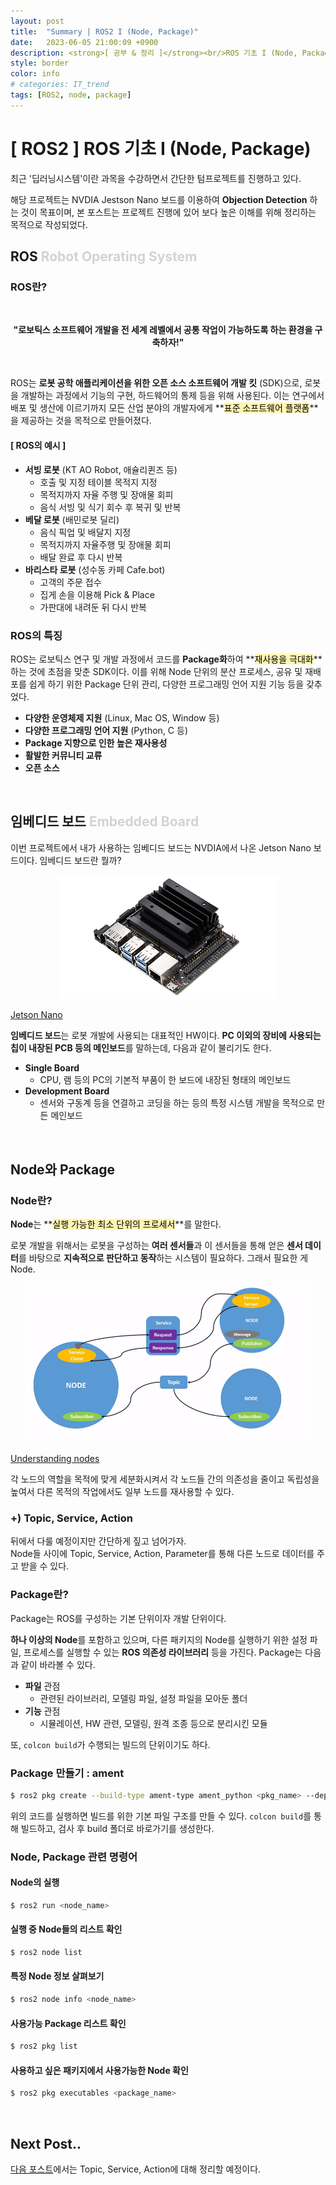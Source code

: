 ```yaml
---
layout: post
title:  "Summary | ROS2 I (Node, Package)"
date:   2023-06-05 21:00:09 +0900
description: <strong>[ 공부 & 정리 ]</strong><br/>ROS 기초 I (Node, Package)
style: border
color: info
# categories: IT_trend
tags: [ROS2, node, package]
---
```

# [ ROS2 ] ROS 기초 I (Node, Package)

최근 '딥러닝시스템'이란 과목을 수강하면서 간단한 텀프로젝트를 진행하고 있다. 

해당 프로젝트는 NVDIA Jestson Nano 보드를 이용하여 **Objection Detection** 하는 것이 목표이며, 본 포스트는 프로젝트 진행에 있어 보다 높은 이해를 위해 정리하는 목적으로 작성되었다. 

## ROS <font color='lightgray'>Robot Operating System</font>

<h3 class='line-mark-blue'>ROS란?</h3>

<br>

<p align='center' font-size='120%'><strong>"로보틱스 소프트웨어 개발을 
전 세계 레벨에서 공통 작업이 가능하도록 하는 환경을 구축하자!"</strong>
</p>

<br>

ROS는 **로봇 공학 애플리케이션을 위한 오픈 소스 소프트웨어 개발 킷** (SDK)으로, 로봇을 개발하는 과정에서 기능의 구현, 하드웨어의 통제 등을 위해 사용된다. 이는 연구에서 배포 및 생산에 이르기까지 모든 산업 분야의 개발자에게 **<mark style='background-color: #fff5b1'>표준 소프트웨어 플랫폼</mark>**을 제공하는 것을 목적으로 만들어졌다. 

#### [ ROS의 예시 ]
- **서빙 로봇** (KT AO Robot, 애슐리퀸즈 등)
  - 호출 및 지정 테이블 목적지 지정
  - 목적지까지 자율 주행 및 장애물 회피
  - 음식 서빙 및 식기 회수 후 복귀 및 반복
- **베달 로봇** (배민로봇 딜리)
  - 음식 픽업 및 배달지 지정
  - 목적지까지 자율주행 및 장애물 회피
  - 배달 완료 후 다시 반복
- **바리스타 로봇** (성수동 카페 Cafe.bot)
  - 고객의 주문 접수
  - 집게 손을 이용해 Pick & Place
  - 가판대에 내려둔 뒤 다시 반복


<h3 class='line-mark-blue'>ROS의 특징</h3>

ROS는 로보틱스 연구 및 개발 과정에서 코드를 **Package화**하여 **<mark style='background-color: #fff5b1'>재사용을 극대화</mark>**하는 것에 초점을 맞춘 SDK이다. 이를 위해 Node 단위의 분산 프로세스, 공유 및 재배포를 쉽게 하기 위한 Package 단위 관리, 다양한 프로그래밍 언어 지원 기능 등을 갖추었다. 

- **다양한 운영체제 지원** (Linux, Mac OS, Window 등)
- **다양한 프로그래밍 언어 지원** (Python, C 등)
- **Package 지향으로 인한 높은 재사용성**
- **활발한 커뮤니티 교류**
- **오픈 소스**

<br>

## 임베디드 보드 <font color='lightgray'>Embedded Board</font>

이번 프로젝트에서 내가 사용하는 임베디드 보드는 NVDIA에서 나온 Jetson Nano 보드이다. 임베디드 보드란 뭘까?

<p align='center'><img src='/assets/img/ros/jetson_nano.jpeg' width='70%'><figcaption><a href='https://www.nvidia.com/ko-kr/autonomous-machines/embedded-systems/jetson-nano/product-development/'>Jetson Nano</a></figcaption></p>

**임베디드 보드**는 로봇 개발에 사용되는 대표적인 HW이다. **PC 이외의 장비에 사용되는 칩이 내장된 PCB 등의 메인보드**를 말하는데, 다음과 같이 불리기도 한다.

- **Single Board**
  - CPU, 램 등의 PC의 기본적 부품이 한 보드에 내장된 형태의 메인보드
- **Development Board**
  - 센서와 구동계 등을 연결하고 코딩을 하는 등의 특정 시스템 개발을 목적으로 만든 메인보드

<br>

## Node와 Package
<h3 class='line-mark-blue'>Node란?</h3>

**Node**는 **<mark style='background-color: #fff5b1'>실행 가능한 최소 단위의 프로세서</mark>**를 말한다. 

로봇 개발을 위해서는 로봇을 구성하는 **여러 센서들**과 이 센서들을 통해 얻은 **센서 데이터**를 바탕으로 **지속적으로 판단하고 동작**하는 시스템이 필요하다. 그래서 필요한 게 Node.

<p align='center'><img src='/assets/img/ros/Nodes-TopicandService.gif' width='90%'><figcaption><a href='https://docs.ros.org/en/foxy/Tutorials/Beginner-CLI-Tools/Understanding-ROS2-Nodes/Understanding-ROS2-Nodes.html'>Understanding nodes</a></figcaption></p>


각 노드의 역할을 목적에 맞게 세분화시켜서 각 노드들 간의 의존성을 줄이고 독립성을 높여서 다른 목적의 작업에서도 일부 노드를 재사용할 수 있다.

### +) Topic, Service, Action
뒤에서 다룰 예정이지만 간단하게 짚고 넘어가자.<br/>
Node들 사이에 Topic, Service, Action, Parameter를 통해 다른 노드로 데이터를 주고 받을 수 있다. 


<h3 class='line-mark-blue'>Package란?</h3>

Package는 ROS를 구성하는 기본 단위이자 개발 단위이다. 

**하나 이상의 Node**를 포함하고 있으며, 다른 패키지의 Node를 실행하기 위한 설정 파일, 프로세스를 실행할 수 있는 **ROS 의존성 라이브러리** 등을 가진다. Package는 다음과 같이 바라볼 수 있다. 

- **파일** 관점
  - 관련된 라이브러리, 모델링 파일, 설정 파일을 모아둔 폴더
- **기능** 관점
  - 시뮬레이션, HW 관련, 모델링, 원격 조종 등으로 분리시킨 모듈

또, <code>colcon build</code>가 수행되는 빌드의 단위이기도 하다.


<h3 class='line-mark-blue'>Package 만들기 : ament</h3>

```bash
$ ros2 pkg create --build-type ament-type ament_python <pkg_name> --dependencies rclpy <dependency>
```

위의 코드를 실행하면 빌드를 위한 기본 파일 구조를 만들 수 있다. <code>colcon build</code>를 통해 빌드하고, 검사 후 build 폴더로 바로가기를 생성한다.


<h3 class='line-mark-blue'>Node, Package 관련 명령어</h3>

#### Node의 실행

```bash
$ ros2 run <node_name>
```
#### 실행 중 Node들의 리스트 확인

```bash
$ ros2 node list
```
#### 특정 Node 정보 살펴보기

```bash
$ ros2 node info <node_name>
```
#### 사용가능 Package 리스트 확인

```bash
$ ros2 pkg list
```

#### 사용하고 싶은 패키지에서 사용가능한 Node 확인

```bash
$ ros2 pkg executables <package_name>
```




<br>

## Next Post..
[다음 포스트](https://seul1230.github.io/it_trend/2023-06-06-ROS2-topic-service-action/)에서는 Topic, Service, Action에 대해 정리할 예정이다. 